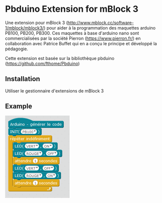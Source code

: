 <!--

2019-03-20: create.

Licence: CeCill (http://www.cecill.info/)

Author: fthome
Email: fthome@pierron.fr

-->

# Pbduino Extension for mBlock 3

Une extension pour mBlock 3 (http://www.mblock.cc/software-1/mblock/mblock3/) pour aider à la programmation des maquettes arduino PB100, PB200, PB300.
Ces maquettes à base d'arduino nano sont commercialisées par la société Pierron (https://www.pierron.fr/)
en collaboration avec Patrice Buffet qui en a conçu le principe et développé la pédagogie.

Cette extension est basée sur la bibliothèque pbduino (https://github.com/fthome/Pbduino)

## Installation

Utiliser le gestionnaire d'extensions de mBlock 3

## Example

![mBlock - pbduino](https://github.com/fthome/mpbduino/blob/master/mPbduino.PNG)
